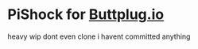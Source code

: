 # PiShock for [Buttplug.io](https://buttplug.io)

heavy wip dont even clone i havent committed anything